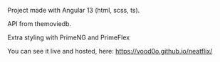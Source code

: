 Project made with Angular 13 (html, scss, ts).

API from themoviedb.

Extra styling with PrimeNG and PrimeFlex

You can see it live and hosted, here: https://vood0o.github.io/neatflix/
